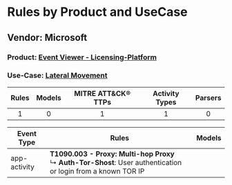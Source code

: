 Rules by Product and UseCase
============================
Vendor: Microsoft
-----------------
### Product: [Event Viewer - Licensing-Platform](../ds_microsoft_event_viewer_-_licensing-platform.md)
### Use-Case: [Lateral Movement](../../../../UseCases/uc_lateral_movement.md)

| Rules | Models | MITRE ATT&CK® TTPs | Activity Types | Parsers |
|:-----:|:------:|:------------------:|:--------------:|:-------:|
|   1   |   0    |         1          |       1        |    0    |

| Event Type   | Rules    | Models |
| ---- | ---- | ------ |
| app-activity | <b>T1090.003 - Proxy: Multi-hop Proxy</b><br> ↳ <b>Auth-Tor-Shost</b>: User authentication or login from a known TOR IP |        |